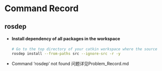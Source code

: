 # Command Record

## rosdep

+ #### Install dependency of all packages in the workspace

    ```bash
    # Go to the top directory of your catkin workspace where the source code of the ROS packages you'd like to use are. Then run:
    rosdep install --from-paths src --ignore-src -r -y
    ```

+ Command  ‘rosdep’ not found 问题详见Problem_Record.md

## 